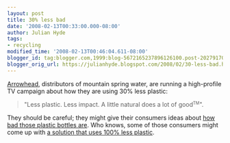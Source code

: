 ```yaml
---
layout: post
title: 30% less bad
date: '2008-02-13T00:33:00.000-08:00'
author: Julian Hyde
tags:
- recycling
modified_time: '2008-02-13T00:46:04.611-08:00'
blogger_id: tag:blogger.com,1999:blog-5672165237896126100.post-2027917081251146989
blogger_orig_url: https://julianhyde.blogspot.com/2008/02/30-less-bad.html
---
```


<a href="http://www.arrowheadwater.com/">Arrowhead</a>, distributors of mountain spring water, are running a high-profile TV campaign about how they are using 30% less plastic:<br /><blockquote></blockquote><blockquote>"Less plastic. Less impact. A little natural does a lot of good<small><sup>TM</sup></small>".</blockquote>They should be careful; they might give their consumers ideas about <a href="http://www.msnbc.msn.com/id/5279230/">how bad those plastic bottles are</a>. Who knows, some of those consumers might come up with <a href="http://www.landmarkstores.co.uk/Uploads/ProductImages/ref464green.jpg">a solution that uses 100% less plastic</a>.